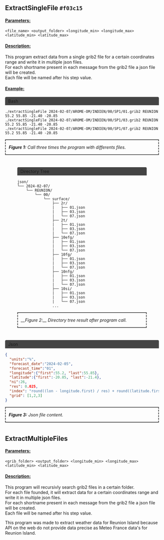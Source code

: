 ## ExtractSingleFile `#f03c15`
<h4 style="text-decoration: underline;">Parameters:</h4>

```<file_name> <output_folder> <longitude_min> <longitude_max> <latitude_min> <latitude_max>```

<h4 style="text-decoration: underline;">Description:</h4>

<p>This program extract data from a single grib2 file for a certain coordinates range and write it in multiple json files.</br>
For each shortname present in each message from the grib2 file a json file will be created.</br>
Each file will be named after his step value.</br></p>

<h4 style="text-decoration: underline;">Example:</h4>

<div style="border-radius: 4px 4px 0px 0px; background-color: #444; padding: 5px 10px;">Bash</div>

```shell 
./extractSingleFile 2024-02-07/AROME-OM/INDIEN/00/SP1/01.grib2 REUNION 55.2 55.85 -21.40 -20.85 
./extractSingleFile 2024-02-07/AROME-OM/INDIEN/00/SP1/03.grib2 REUNION 55.2 55.85 -21.40 -20.85
./extractSingleFile 2024-02-07/AROME-OM/INDIEN/00/SP1/07.grib2 REUNION 55.2 55.85 -21.40 -20.85
```

<div style="font-style: italic; border-style: solid dashed; padding: 15px 10px; border-width: 2px; margin: 0px 0px 40px 0px; border-color: #444; font-size: 1em;">
  <b>Figure 1:</b> Call three times the program with differents files.
</div>

<figure>
  <div style="border-radius: 4px 4px 0px 0px; background-color: #444; padding: 5px 10px;">Directory Tree</div>

  ```
  json/
  └── 2024-02-07/
      └── REUNION/
          └── 00/
              └── surface/
                  ├── 2r/
                  |   ├── 01.json
                  |   ├── 03.json
                  |   └── 07.json
                  ├── 2t/
                  |   ├── 01.json
                  |   ├── 03.json
                  |   └── 07.json
                  ├── 10efg/
                  |   ├── 01.json
                  |   ├── 03.json
                  |   └── 07.json
                  ├── 10fg/
                  |   ├── 01.json
                  |   ├── 03.json
                  |   └── 07.json
                  ├── 10nfg/
                  |   ├── 01.json
                  |   ├── 03.json
                  |   └── 07.json
                  ├── 10si/
                  |   ├── 01.json
                  |   ├── 03.json
                  |   └── 07.json
                  ...        
  ```
  <figcaption style="font-style: italic; border-style: solid dashed; padding: 15px 10px; border-width: 2px; margin: 0px 0px 40px 0px; border-color: #444; font-size: 1em;">
    __Figure 2:__ Directory tree result after program call.
  </figcaption>
</figure>

<div style="border-radius: 4px 4px 0px 0px; background-color: #444; padding: 5px 10px;">Json</div>

```json
{  
  "units":"%",  
  "forecast_date":"2024-02-05",  
  "forecast_time":"01",  
  "longitude":{"first":55.2, "last":55.85},  
  "latitude":{"first":-20.85, "last":-21.4},  
  "ni":26,  
  "res": 0.025,  
  "index": "round((lon - longitude.first) / res) + round((latitude.first - lat)  / res) * ni",  
  "grid": [1,2,3]
}
```

<div style="font-style: italic; border-style: solid dashed; padding: 15px 10px; border-width: 2px; margin: 0px 0px 40px 0px; border-color: #444; font-size: 1em;">
  <b>Figure 3:</b> Json file content.
</div>

<h2>ExtractMultipleFiles</h2>
<h4 style="text-decoration: underline;">Parameters:</h4>

```<grib_folder> <output_folder> <longitude_min> <longitude_max> <latitude_min> <latitude_max>```

<h4 style="text-decoration: underline;">Description:</h4>

<p>This program will recursivly search grib2 files in a certain folder.</br>
For each file founded, it will extract data for a certain coordinates range and write it in multiple json files.</br>
For each shortname present in each message from the grib2 file a json file will be created.</br>
Each file will be named after his step value.</br></p>

This program was made to extract weather data for Reunion Island because API on the web do not provide data precise as Meteo France data's for Reunion Island.</br>